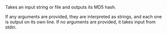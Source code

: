 Takes an input string or file and outputs its MD5 hash.

If any arguments are provided, they are interpreted as strings, and each one is output on its own line. If no arguments are provided, it takes input from stdin.


